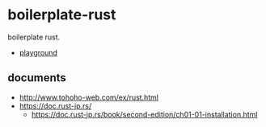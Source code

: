 # boilerplate-rust
boilerplate rust.

- [playground](https://play.rust-lang.org/)

## documents

- http://www.tohoho-web.com/ex/rust.html
- https://doc.rust-jp.rs/
  - https://doc.rust-jp.rs/book/second-edition/ch01-01-installation.html
